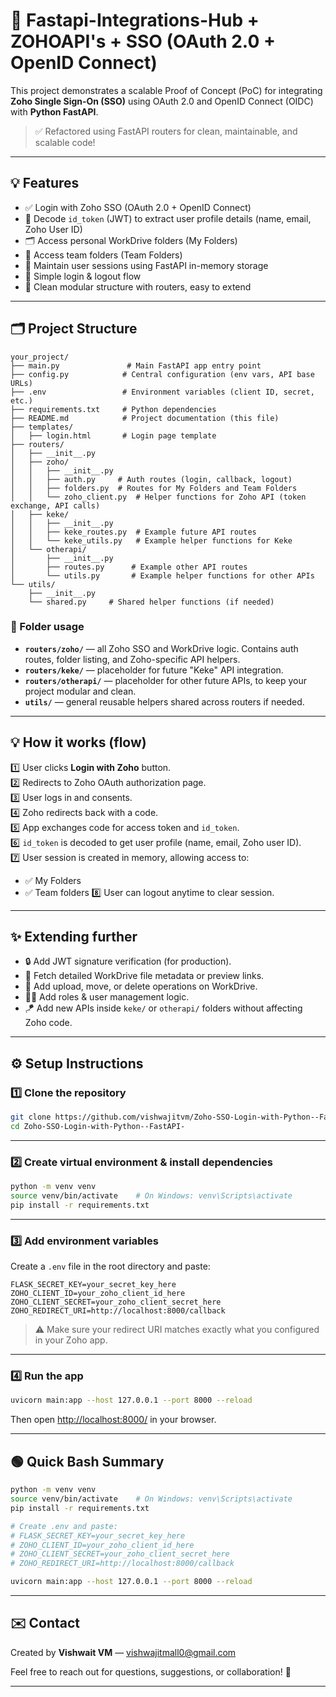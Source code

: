 
# 🚀 Fastapi-Integrations-Hub + ZOHOAPI's + SSO (OAuth 2.0 + OpenID Connect) 

This project demonstrates a scalable Proof of Concept (PoC) for integrating **Zoho Single Sign-On (SSO)** using OAuth 2.0 and OpenID Connect (OIDC) with **Python FastAPI**.

> ✅ Refactored using FastAPI routers for clean, maintainable, and scalable code!

---

## 💡 Features

- ✅ Login with Zoho SSO (OAuth 2.0 + OpenID Connect)
- 🔑 Decode `id_token` (JWT) to extract user profile details (name, email, Zoho User ID)
- 🗂️ Access personal WorkDrive folders (My Folders)
- 👥 Access team folders (Team Folders)
- 💼 Maintain user sessions using FastAPI in-memory storage
- 🚪 Simple login & logout flow
- 🧩 Clean modular structure with routers, easy to extend

---

## 🗂️ Project Structure

```
your_project/
├── main.py               # Main FastAPI app entry point
├── config.py            # Central configuration (env vars, API base URLs)
├── .env                 # Environment variables (client ID, secret, etc.)
├── requirements.txt     # Python dependencies
├── README.md            # Project documentation (this file)
├── templates/
│   ├── login.html       # Login page template
├── routers/
│   ├── __init__.py
│   ├── zoho/
│   │   ├── __init__.py
│   │   ├── auth.py     # Auth routes (login, callback, logout)
│   │   ├── folders.py  # Routes for My Folders and Team Folders
│   │   └── zoho_client.py  # Helper functions for Zoho API (token exchange, API calls)
│   ├── keke/
│   │   ├── __init__.py
│   │   ├── keke_routes.py  # Example future API routes
│   │   └── keke_utils.py   # Example helper functions for Keke
│   └── otherapi/
│       ├── __init__.py
│       ├── routes.py      # Example other API routes
│       └── utils.py       # Example helper functions for other APIs
└── utils/
    ├── __init__.py
    └── shared.py     # Shared helper functions (if needed)
```

### 📁 Folder usage

- **`routers/zoho/`** — all Zoho SSO and WorkDrive logic. Contains auth routes, folder listing, and Zoho-specific API helpers.
- **`routers/keke/`** — placeholder for future "Keke" API integration.
- **`routers/otherapi/`** — placeholder for other future APIs, to keep your project modular and clean.
- **`utils/`** — general reusable helpers shared across routers if needed.

---

## 💡 How it works (flow)

1️⃣ User clicks **Login with Zoho** button.  
2️⃣ Redirects to Zoho OAuth authorization page.  
3️⃣ User logs in and consents.  
4️⃣ Zoho redirects back with a code.  
5️⃣ App exchanges code for access token and `id_token`.  
6️⃣ `id_token` is decoded to get user profile (name, email, Zoho user ID).  
7️⃣ User session is created in memory, allowing access to:
   - ✅ My Folders
   - ✅ Team folders
8️⃣ User can logout anytime to clear session.

---

## ✨ Extending further

- 🔒 Add JWT signature verification (for production).
- 💬 Fetch detailed WorkDrive file metadata or preview links.
- 📁 Add upload, move, or delete operations on WorkDrive.
- 🧑‍💼 Add roles & user management logic.
- 🪁 Add new APIs inside `keke/` or `otherapi/` folders without affecting Zoho code.

---

## ⚙️ Setup Instructions

### 1️⃣ Clone the repository

```bash
git clone https://github.com/vishwajitvm/Zoho-SSO-Login-with-Python--FastAPI-.git
cd Zoho-SSO-Login-with-Python--FastAPI-
```

---

### 2️⃣ Create virtual environment & install dependencies

```bash
python -m venv venv
source venv/bin/activate    # On Windows: venv\Scripts\activate
pip install -r requirements.txt
```

---

### 3️⃣ Add environment variables

Create a `.env` file in the root directory and paste:

```env
FLASK_SECRET_KEY=your_secret_key_here
ZOHO_CLIENT_ID=your_zoho_client_id_here
ZOHO_CLIENT_SECRET=your_zoho_client_secret_here
ZOHO_REDIRECT_URI=http://localhost:8000/callback
```

> ⚠️ Make sure your redirect URI matches exactly what you configured in your Zoho app.

---

### 4️⃣ Run the app

```bash
uvicorn main:app --host 127.0.0.1 --port 8000 --reload
```

Then open [http://localhost:8000/](http://localhost:8000/) in your browser.

---

## 🟢 Quick Bash Summary

```bash
python -m venv venv
source venv/bin/activate    # On Windows: venv\Scripts\activate
pip install -r requirements.txt

# Create .env and paste:
# FLASK_SECRET_KEY=your_secret_key_here
# ZOHO_CLIENT_ID=your_zoho_client_id_here
# ZOHO_CLIENT_SECRET=your_zoho_client_secret_here
# ZOHO_REDIRECT_URI=http://localhost:8000/callback

uvicorn main:app --host 127.0.0.1 --port 8000 --reload
```

---

## ✉️ Contact

Created by **Vishwait VM** — [vishwajitmall0@gmail.com](mailto:vishwajitmall0@gmail.com)

Feel free to reach out for questions, suggestions, or collaboration! 🚀

---
